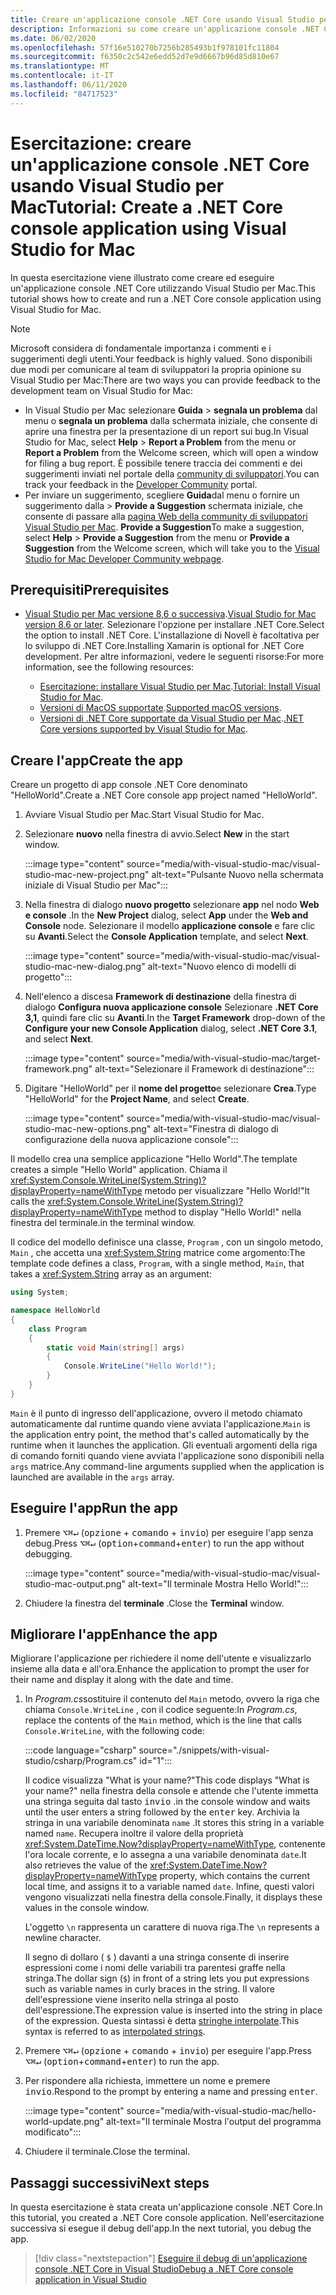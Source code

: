 ```yaml
---
title: Creare un'applicazione console .NET Core usando Visual Studio per Mac
description: Informazioni su come creare un'applicazione console .NET Core usando Visual Studio per Mac.
ms.date: 06/02/2020
ms.openlocfilehash: 57f16e510270b7256b285493b1f978101fc11804
ms.sourcegitcommit: f6350c2c542e6edd52d7e9d6667b96d85d810e67
ms.translationtype: MT
ms.contentlocale: it-IT
ms.lasthandoff: 06/11/2020
ms.locfileid: "84717523"
---
```

# <a name="tutorial-create-a-net-core-console-application-using-visual-studio-for-mac"></a><span data-ttu-id="9d930-103">Esercitazione: creare un'applicazione console .NET Core usando Visual Studio per Mac</span><span class="sxs-lookup"><span data-stu-id="9d930-103">Tutorial: Create a .NET Core console application using Visual Studio for Mac</span></span>

<span data-ttu-id="9d930-104">In questa esercitazione viene illustrato come creare ed eseguire un'applicazione console .NET Core utilizzando Visual Studio per Mac.</span><span class="sxs-lookup"><span data-stu-id="9d930-104">This tutorial shows how to create and run a .NET Core console application using Visual Studio for Mac.</span></span>

> [!NOTE]
> <span data-ttu-id="9d930-105">Microsoft considera di fondamentale importanza i commenti e i suggerimenti degli utenti.</span><span class="sxs-lookup"><span data-stu-id="9d930-105">Your feedback is highly valued.</span></span> <span data-ttu-id="9d930-106">Sono disponibili due modi per comunicare al team di sviluppatori la propria opinione su Visual Studio per Mac:</span><span class="sxs-lookup"><span data-stu-id="9d930-106">There are two ways you can provide feedback to the development team on Visual Studio for Mac:</span></span>
>
> * <span data-ttu-id="9d930-107">In Visual Studio per Mac selezionare **Guida**  >  **segnala un problema** dal menu o **segnala un problema** dalla schermata iniziale, che consente di aprire una finestra per la presentazione di un report sui bug.</span><span class="sxs-lookup"><span data-stu-id="9d930-107">In Visual Studio for Mac, select **Help** > **Report a Problem** from the menu or **Report a Problem** from the Welcome screen, which will open a window for filing a bug report.</span></span> <span data-ttu-id="9d930-108">È possibile tenere traccia dei commenti e dei suggerimenti inviati nel portale della [community di sviluppatori](https://developercommunity.visualstudio.com/spaces/8/index.html).</span><span class="sxs-lookup"><span data-stu-id="9d930-108">You can track your feedback in the [Developer Community](https://developercommunity.visualstudio.com/spaces/8/index.html) portal.</span></span>
> * <span data-ttu-id="9d930-109">Per inviare un suggerimento, scegliere **Guida**dal menu o fornire un suggerimento dalla  >  **Provide a Suggestion** schermata iniziale, che consente di passare alla [pagina Web della community di sviluppatori Visual Studio per Mac](https://developercommunity.visualstudio.com/content/idea/post.html?space=41). **Provide a Suggestion**</span><span class="sxs-lookup"><span data-stu-id="9d930-109">To make a suggestion, select **Help** > **Provide a Suggestion** from the menu or **Provide a Suggestion** from the Welcome screen, which will take you to the [Visual Studio for Mac Developer Community webpage](https://developercommunity.visualstudio.com/content/idea/post.html?space=41).</span></span>

## <a name="prerequisites"></a><span data-ttu-id="9d930-110">Prerequisiti</span><span class="sxs-lookup"><span data-stu-id="9d930-110">Prerequisites</span></span>

* <span data-ttu-id="9d930-111">[Visual Studio per Mac versione 8,6 o successiva](https://visualstudio.microsoft.com/vs/mac/?utm_medium=microsoft&utm_source=docs.microsoft.com&utm_campaign=inline+link).</span><span class="sxs-lookup"><span data-stu-id="9d930-111">[Visual Studio for Mac version 8.6 or later](https://visualstudio.microsoft.com/vs/mac/?utm_medium=microsoft&utm_source=docs.microsoft.com&utm_campaign=inline+link).</span></span> <span data-ttu-id="9d930-112">Selezionare l'opzione per installare .NET Core.</span><span class="sxs-lookup"><span data-stu-id="9d930-112">Select the option to install .NET Core.</span></span> <span data-ttu-id="9d930-113">L'installazione di Novell è facoltativa per lo sviluppo di .NET Core.</span><span class="sxs-lookup"><span data-stu-id="9d930-113">Installing Xamarin is optional for .NET Core development.</span></span> <span data-ttu-id="9d930-114">Per altre informazioni, vedere le seguenti risorse:</span><span class="sxs-lookup"><span data-stu-id="9d930-114">For more information, see the following resources:</span></span>

  * <span data-ttu-id="9d930-115">[Esercitazione: installare Visual Studio per Mac](/visualstudio/mac/installation).</span><span class="sxs-lookup"><span data-stu-id="9d930-115">[Tutorial: Install Visual Studio for Mac](/visualstudio/mac/installation).</span></span>
  * <span data-ttu-id="9d930-116">[Versioni di MacOS supportate](../install/dependencies.md?pivots=os-macos).</span><span class="sxs-lookup"><span data-stu-id="9d930-116">[Supported macOS versions](../install/dependencies.md?pivots=os-macos).</span></span>
  * <span data-ttu-id="9d930-117">[Versioni di .NET Core supportate da Visual Studio per Mac](/visualstudio/mac/net-core-support).</span><span class="sxs-lookup"><span data-stu-id="9d930-117">[.NET Core versions supported by Visual Studio for Mac](/visualstudio/mac/net-core-support).</span></span>

## <a name="create-the-app"></a><span data-ttu-id="9d930-118">Creare l'app</span><span class="sxs-lookup"><span data-stu-id="9d930-118">Create the app</span></span>

<span data-ttu-id="9d930-119">Creare un progetto di app console .NET Core denominato "HelloWorld".</span><span class="sxs-lookup"><span data-stu-id="9d930-119">Create a .NET Core console app project named "HelloWorld".</span></span>

1. <span data-ttu-id="9d930-120">Avviare Visual Studio per Mac.</span><span class="sxs-lookup"><span data-stu-id="9d930-120">Start Visual Studio for Mac.</span></span>

1. <span data-ttu-id="9d930-121">Selezionare **nuovo** nella finestra di avvio.</span><span class="sxs-lookup"><span data-stu-id="9d930-121">Select **New** in the start window.</span></span>

   :::image type="content" source="media/with-visual-studio-mac/visual-studio-mac-new-project.png" alt-text="Pulsante Nuovo nella schermata iniziale di Visual Studio per Mac":::

1. <span data-ttu-id="9d930-123">Nella finestra di dialogo **nuovo progetto** selezionare **app** nel nodo **Web e console** .</span><span class="sxs-lookup"><span data-stu-id="9d930-123">In the **New Project** dialog, select **App** under the **Web and Console** node.</span></span> <span data-ttu-id="9d930-124">Selezionare il modello **applicazione console** e fare clic su **Avanti**.</span><span class="sxs-lookup"><span data-stu-id="9d930-124">Select the **Console Application** template, and select **Next**.</span></span>

   :::image type="content" source="media/with-visual-studio-mac/visual-studio-mac-new-dialog.png" alt-text="Nuovo elenco di modelli di progetto":::

1. <span data-ttu-id="9d930-126">Nell'elenco a discesa **Framework di destinazione** della finestra di dialogo **Configura nuova applicazione console** Selezionare **.NET Core 3,1**, quindi fare clic su **Avanti**.</span><span class="sxs-lookup"><span data-stu-id="9d930-126">In the **Target Framework** drop-down of the **Configure your new Console Application** dialog, select **.NET Core 3.1**, and select **Next**.</span></span>

   :::image type="content" source="media/with-visual-studio-mac/target-framework.png" alt-text="Selezionare il Framework di destinazione":::

1. <span data-ttu-id="9d930-128">Digitare "HelloWorld" per il **nome del progetto**e selezionare **Crea**.</span><span class="sxs-lookup"><span data-stu-id="9d930-128">Type "HelloWorld" for the **Project Name**, and select **Create**.</span></span>

   :::image type="content" source="media/with-visual-studio-mac/visual-studio-mac-new-options.png" alt-text="Finestra di dialogo di configurazione della nuova applicazione console":::

<span data-ttu-id="9d930-130">Il modello crea una semplice applicazione "Hello World".</span><span class="sxs-lookup"><span data-stu-id="9d930-130">The template creates a simple "Hello World" application.</span></span> <span data-ttu-id="9d930-131">Chiama il <xref:System.Console.WriteLine(System.String)?displayProperty=nameWithType> metodo per visualizzare "Hello World!"</span><span class="sxs-lookup"><span data-stu-id="9d930-131">It calls the <xref:System.Console.WriteLine(System.String)?displayProperty=nameWithType> method to display "Hello World!"</span></span> <span data-ttu-id="9d930-132">nella finestra del terminale.</span><span class="sxs-lookup"><span data-stu-id="9d930-132">in the terminal window.</span></span>

<span data-ttu-id="9d930-133">Il codice del modello definisce una classe, `Program` , con un singolo metodo, `Main` , che accetta una <xref:System.String> matrice come argomento:</span><span class="sxs-lookup"><span data-stu-id="9d930-133">The template code defines a class, `Program`, with a single method, `Main`, that takes a <xref:System.String> array as an argument:</span></span>

```csharp
using System;

namespace HelloWorld
{
    class Program
    {
        static void Main(string[] args)
        {
            Console.WriteLine("Hello World!");
        }
    }
}
```

<span data-ttu-id="9d930-134">`Main` è il punto di ingresso dell'applicazione, ovvero il metodo chiamato automaticamente dal runtime quando viene avviata l'applicazione.</span><span class="sxs-lookup"><span data-stu-id="9d930-134">`Main` is the application entry point, the method that's called automatically by the runtime when it launches the application.</span></span> <span data-ttu-id="9d930-135">Gli eventuali argomenti della riga di comando forniti quando viene avviata l'applicazione sono disponibili nella `args` matrice.</span><span class="sxs-lookup"><span data-stu-id="9d930-135">Any command-line arguments supplied when the application is launched are available in the `args` array.</span></span>

## <a name="run-the-app"></a><span data-ttu-id="9d930-136">Eseguire l'app</span><span class="sxs-lookup"><span data-stu-id="9d930-136">Run the app</span></span>

1. <span data-ttu-id="9d930-137">Premere <kbd>⌥</kbd><kbd>⌘</kbd><kbd>↵</kbd> (<kbd>opzione</kbd> + <kbd>comando</kbd> + <kbd>invio</kbd>) per eseguire l'app senza debug.</span><span class="sxs-lookup"><span data-stu-id="9d930-137">Press <kbd>⌥</kbd><kbd>⌘</kbd><kbd>↵</kbd> (<kbd>option</kbd>+<kbd>command</kbd>+<kbd>enter</kbd>) to run the app without debugging.</span></span>

   :::image type="content" source="media/with-visual-studio-mac/visual-studio-mac-output.png" alt-text="Il terminale Mostra Hello World!":::

1. <span data-ttu-id="9d930-139">Chiudere la finestra del **terminale** .</span><span class="sxs-lookup"><span data-stu-id="9d930-139">Close the **Terminal** window.</span></span>

## <a name="enhance-the-app"></a><span data-ttu-id="9d930-140">Migliorare l'app</span><span class="sxs-lookup"><span data-stu-id="9d930-140">Enhance the app</span></span>

<span data-ttu-id="9d930-141">Migliorare l'applicazione per richiedere il nome dell'utente e visualizzarlo insieme alla data e all'ora.</span><span class="sxs-lookup"><span data-stu-id="9d930-141">Enhance the application to prompt the user for their name and display it along with the date and time.</span></span>

1. <span data-ttu-id="9d930-142">In *Program.cs*sostituire il contenuto del `Main` metodo, ovvero la riga che chiama `Console.WriteLine` , con il codice seguente:</span><span class="sxs-lookup"><span data-stu-id="9d930-142">In *Program.cs*, replace the contents of the `Main` method, which is the line that calls `Console.WriteLine`, with the following code:</span></span>

   :::code language="csharp" source="./snippets/with-visual-studio/csharp/Program.cs" id="1":::

   <span data-ttu-id="9d930-143">Il codice visualizza "What is your name?"</span><span class="sxs-lookup"><span data-stu-id="9d930-143">This code displays "What is your name?"</span></span> <span data-ttu-id="9d930-144">nella finestra della console e attende che l'utente immetta una stringa seguita dal tasto <kbd>invio</kbd> .</span><span class="sxs-lookup"><span data-stu-id="9d930-144">in the console window and waits until the user enters a string followed by the <kbd>enter</kbd> key.</span></span> <span data-ttu-id="9d930-145">Archivia la stringa in una variabile denominata `name` .</span><span class="sxs-lookup"><span data-stu-id="9d930-145">It stores this string in a variable named `name`.</span></span> <span data-ttu-id="9d930-146">Recupera inoltre il valore della proprietà <xref:System.DateTime.Now?displayProperty=nameWithType>, contenente l'ora locale corrente, e lo assegna a una variabile denominata `date`.</span><span class="sxs-lookup"><span data-stu-id="9d930-146">It also retrieves the value of the <xref:System.DateTime.Now?displayProperty=nameWithType> property, which contains the current local time, and assigns it to a variable named `date`.</span></span> <span data-ttu-id="9d930-147">Infine, questi valori vengono visualizzati nella finestra della console.</span><span class="sxs-lookup"><span data-stu-id="9d930-147">Finally, it displays these values in the console window.</span></span>

   <span data-ttu-id="9d930-148">L'oggetto `\n` rappresenta un carattere di nuova riga.</span><span class="sxs-lookup"><span data-stu-id="9d930-148">The `\n` represents a newline character.</span></span>

   <span data-ttu-id="9d930-149">Il segno di dollaro ( `$` ) davanti a una stringa consente di inserire espressioni come i nomi delle variabili tra parentesi graffe nella stringa.</span><span class="sxs-lookup"><span data-stu-id="9d930-149">The dollar sign (`$`) in front of a string lets you put expressions such as variable names in curly braces in the string.</span></span> <span data-ttu-id="9d930-150">Il valore dell'espressione viene inserito nella stringa al posto dell'espressione.</span><span class="sxs-lookup"><span data-stu-id="9d930-150">The expression value is inserted into the string in place of the expression.</span></span> <span data-ttu-id="9d930-151">Questa sintassi è detta [stringhe interpolate](../../csharp/language-reference/tokens/interpolated.md).</span><span class="sxs-lookup"><span data-stu-id="9d930-151">This syntax is referred to as [interpolated strings](../../csharp/language-reference/tokens/interpolated.md).</span></span>

1. <span data-ttu-id="9d930-152">Premere <kbd>⌥</kbd><kbd>⌘</kbd><kbd>↵</kbd> (<kbd>opzione</kbd> + <kbd>comando</kbd> + <kbd>invio</kbd>) per eseguire l'app.</span><span class="sxs-lookup"><span data-stu-id="9d930-152">Press <kbd>⌥</kbd><kbd>⌘</kbd><kbd>↵</kbd> (<kbd>option</kbd>+<kbd>command</kbd>+<kbd>enter</kbd>) to run the app.</span></span>

1. <span data-ttu-id="9d930-153">Per rispondere alla richiesta, immettere un nome e premere <kbd>invio</kbd>.</span><span class="sxs-lookup"><span data-stu-id="9d930-153">Respond to the prompt by entering a name and pressing <kbd>enter</kbd>.</span></span>

   :::image type="content" source="media/with-visual-studio-mac/hello-world-update.png" alt-text="Il terminale Mostra l'output del programma modificato":::

1. <span data-ttu-id="9d930-155">Chiudere il terminale.</span><span class="sxs-lookup"><span data-stu-id="9d930-155">Close the terminal.</span></span>

## <a name="next-steps"></a><span data-ttu-id="9d930-156">Passaggi successivi</span><span class="sxs-lookup"><span data-stu-id="9d930-156">Next steps</span></span>

<span data-ttu-id="9d930-157">In questa esercitazione è stata creata un'applicazione console .NET Core.</span><span class="sxs-lookup"><span data-stu-id="9d930-157">In this tutorial, you created a .NET Core console application.</span></span> <span data-ttu-id="9d930-158">Nell'esercitazione successiva si esegue il debug dell'app.</span><span class="sxs-lookup"><span data-stu-id="9d930-158">In the next tutorial, you debug the app.</span></span>

> [!div class="nextstepaction"]
> [<span data-ttu-id="9d930-159">Eseguire il debug di un'applicazione console .NET Core in Visual Studio</span><span class="sxs-lookup"><span data-stu-id="9d930-159">Debug a .NET Core console application in Visual Studio</span></span>](debugging-with-visual-studio-mac.md)
